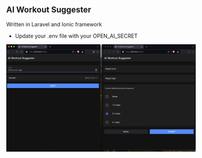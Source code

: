 ## AI Workout Suggester

Written in Laravel and Ionic framework

- Update your .env file with your OPEN_AI_SECRET

![alt text](https://github.com/metinbaris/ai-workout-suggester/blob/main/screenshot.png?raw=true)
